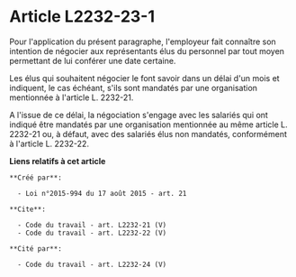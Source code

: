 # Article L2232-23-1

Pour l'application du présent paragraphe, l'employeur fait connaître son intention de négocier aux représentants élus du
personnel par tout moyen permettant de lui conférer une date certaine. 

Les élus qui souhaitent négocier le font savoir dans un délai d'un mois et indiquent, le cas échéant, s'ils sont mandatés par
une organisation mentionnée à l'article L. 2232-21. 

A l'issue de ce délai, la négociation s'engage avec les salariés qui ont indiqué être mandatés par une organisation
mentionnée au même article L. 2232-21 ou, à défaut, avec des salariés élus non mandatés, conformément à l'article L. 2232-22.

**Liens relatifs à cet article**

	**Créé par**:

	  - Loi n°2015-994 du 17 août 2015 - art. 21

	**Cite**:

	  - Code du travail - art. L2232-21 (V)
	  - Code du travail - art. L2232-22 (V)

	**Cité par**:

	  - Code du travail - art. L2232-24 (V)
